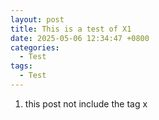 ```yaml
---
layout: post
title: This is a test of X1
date: 2025-05-06 12:34:47 +0800
categories:
  - Test
tags:
  - Test
---
```

1. this post not include the tag x